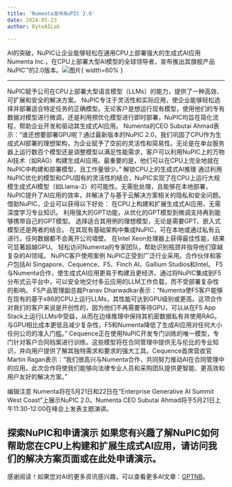 ```yaml
---
title: 'Numenta发布NuPIC 2.0'
date: 2024-05-23
author: ByteAILab

---
```


AI的突破，NuPIC让企业能够轻松在通用CPU上部署强大的生成式AI应用
Numenta Inc.，在CPU上部署大型AI模型的全球领导者，宣布推出其旗舰产品NuPIC™的2.0版本。![图片](https://ai-techpark.com/wp-content/uploads/2024/05/Numenta-960x540.jpg){ width=60% }

---
NuPIC赋予公司在CPU上部署大型语言模型（LLMs）的能力，提供了一种高效、可扩展和安全的解决方案。
NuPIC专注于灵活性和实际应用，使企业能够轻松选择并部署适合特定任务的正确模型。无论客户是想运行现有模型，使用他们的专有数据对模型进行微调，还是利用预优化模型进行即时部署，NuPIC均旨在简化流程，帮助企业开发和驱动其生成式AI应用。
Numenta的CEO Subutai Ahmad表示：“谁还想要部署GPU呢？通过最新版本的NuPIC 2.0，我们巩固了CPU作为生成式AI部署的理想架构，为企业赋予了空前的灵活性和简易性。无论是在单台服务器上运行数百个模型还是调整模型以满足性能需求，客户可以利用NuPIC上的万物AI技术（如RAG）构建生成AI应用。最重要的是，他们可以在CPU上完全地就在NuPIC中构建和部署模型，且工作量很少。”
解锁CPU上的生成式AI推理
通过利用NuPIC优化的模型和CPU固有的灵活性的结合，NuPIC实现了在CPU上运行大规模生成式AI模型（如Llama-2）的可能性。无需批处理，且能够在本地部署，NuPIC提升了AI应用的效率，并解决了与基于云解决方案相关的隐私和安全问题。
借助NuPIC，企业可以获得以下好处：
在CPU上构建和扩展生成式AI应用，无需深度学习专业知识。
利用强大的GPT功能，从优化的GPT模型到微调支持再到能够携带自己的GPT模型。
选择适合其用例的理想模型，无论是需要GPT、嵌入式模型还是两者的结合。
在其现有基础架构中集成NuPIC，可在本地或通过私有云进行。任何数据都不会离开公司墙壁。
在Intel Xeon处理器上获得最佳性能，结果可显著超越GPU。
轻松访问Numenta的专家团队，帮助识别瓶颈并指导他们穿越复杂的AI领域。
NuPIC客户使用案例
NuPIC正受到广泛行业采用。合作伙伴和客户包括AI Singapore、Cequence、F5、Finch AI、Gallium Studios和Intel。
F5与Numenta合作，使生成式AI应用更易于构建且更经济。通过将NuPIC集成到F5分布式云平台中，可以安全地交付多云应用的LLM工作负载，而不受部署复杂性的影响。
F5产品管理副总裁Pranav Dharwadkar表示：“Numenta使F5客户能够在现有的基于x86的CPU上运行LLMs，其性能可达到GPU级别或更高。这项合作对我们的客户来说是开创性的，因为他们不再需要等待GPU，可以从在F5 App Stack上运行LLMs中受益，从而在边缘推理中保持其机密数据私有并使用RAG。与GPU相比成本更低且减少复杂性，F5和Numenta降低了生成AI应用对任何大小任何公司的准入门槛。”
Cequence正在使用NuPIC开发专门训练的唯一模型，专门针对客户合同档案进行训练。这些模型将在合同管理中提供无与伦比的专业知识，并向用户提供了解其独特需求和要求的强大工具。Cequence首席营收官Martin Ragan表示：“我们很高兴与Numenta合作，共同努力推动AI在合同管理中的应用。此次合作将使我们能够向法律专业人员和采购团队提供更智能、更高效和用户友好的解决方案。”

编辑注意
Numenta将在5月21日和22日在“Enterprise Generative AI Summit West Coast”上展示NuPIC 2.0。Numenta CEO Subutai Ahmad将于5月21日上午11:30-12:00在峰会上发表主题演讲。

探索NuPIC和申请演示
如果您有兴趣了解NuPIC如何帮助您在CPU上构建和扩展生成式AI应用，请访问我们的解决方案页面或在此处申请演示。
---
感谢阅读！如果您对AI的更多资讯感兴趣，可以查看更多AI文章：[GPTNB](https://gptnb.com)。